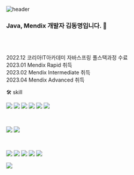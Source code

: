 ![header](https://capsule-render.vercel.app/api?type=waving&color=auto&height=200&section=header&text=DM%20-%20ing%20GitHub&fontSize=90)
### Java, Mendix 개발자 김동명입니다. 👋

<br><br>

<div>2022.12 코리아IT아카데미 자바스프링 풀스택과정 수료</div>
<div>2023.01 Mendix Rapid 취득</div>
<div>2023.02 Mendix Intermediate 취득</div>
<div>2023.04 Mendix Advanced 취득</div>


🛠 skill
<p>
<img src="https://img.shields.io/badge/JSP-gray?style=flat&logo=JSP&logoColor=white"/>
<img src="https://img.shields.io/badge/Java-e11f21?style=flat&logo=Java&logoColor=white"/>
<img src="https://img.shields.io/badge/jQuery-0769AD?style=flat&logo=jQuery&logoColor=white"/>
<img src="https://img.shields.io/badge/CSS3-1572B6?style=flat&logo=CSS3&logoColor=white"/>
<img src="https://img.shields.io/badge/JavaScript-F7DF1E?style=flat&logo=JavaScript&logoColor=white"/>
<img src="https://img.shields.io/badge/HTML5-E34F26?style=flat&logo=HTML5&logoColor=white"/>
</p>
<br>
<p>
 <img src="https://img.shields.io/badge/Apache Tomcat-F8DC75?style=flat&logo=Apache Tomcat&logoColor=white"/>
 <img src="https://img.shields.io/badge/Oracle-F80000?style=flat&logo=Oracle&logoColor=white"/>
</p>
<br>
<p>
  <img src="https://img.shields.io/badge/Eclipse IDE-2C2255?style=flat&logo=Eclipse IDE&logoColor=white"/>
  <img src="https://img.shields.io/badge/Visual Studio Code-007ACC?style=flat&logo=Visual Studio Code&logoColor=white"/>
  <img src="https://img.shields.io/badge/DBeaver-gray?style=flat&logo=DBeaver&logoColor=white"/>
  <img src="https://img.shields.io/badge/GitHub-181717?style=flat&logo=GitHub&logoColor=white"/>
  <img src="https://img.shields.io/badge/Discord-5865F2?style=flat&logo=Discord&logoColor=white"/>
</p>


<a href="https://hits.seeyoufarm.com"><img src="https://hits.seeyoufarm.com/api/count/incr/badge.svg?url=https%3A%2F%2Fgithub.com%2Fhttps%3A%2F%2Fgithub.com%2Fkdmyeong94%2Fhit-counter&count_bg=%2379C83D&title_bg=%23555555&icon=&icon_color=%23E7E7E7&title=hits&edge_flat=false"/></a>
